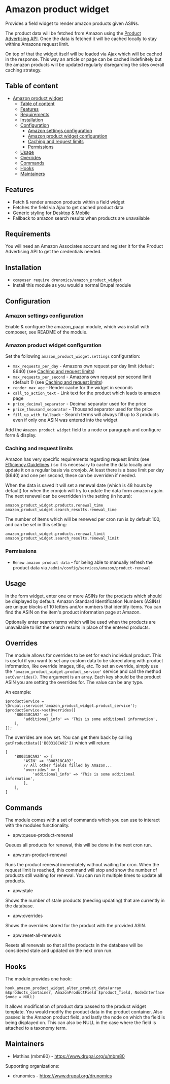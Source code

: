 # Amazon product widget

Provides a field widget to render amazon products given ASINs.

The product data will be fetched from Amazon using the [Product Advertising API](https://docs.aws.amazon.com/AWSECommerceService/latest/DG/Welcome.html).
Once the data is fetched it will be cached locally to stay withins Amazons request limit.

On top of that the widget itself will be loaded via Ajax which will be cached
in the response. This way an article or page can be cached indefinitely but the 
amazon products will be updated regularly disregarding the sites overall caching 
strategy.

## Table of content

  * [Amazon product widget](#amazon-product-widget)
    * [Table of content](#table-of-content)
    * [Features](#features)
    * [Requirements](#requirements)
    * [Installation](#installation)
    * [Configuration](#configuration)
      * [Amazon settings configuration](#amazon-settings-configuration)
      * [Amazon product widget configuration](#amazon-product-widget-configuration)
      * [Caching and request limits](#caching-and-request-limits)
      * [Permissions](#permissions)
    * [Usage](#usage)
    * [Overrides](#overrides)
    * [Commands](#commands)
    * [Hooks](#hooks)
    * [Maintainers](#maintainers)

## Features

  * Fetch & render amazon products within a field widget
  * Fetches the field via Ajax to get cached product data
  * Generic styling for Desktop & Mobile
  * Fallback to amazon search results when products are unavailable

## Requirements

You will need an Amazon Associates account and register it for the Product 
Advertising API to get the credentials needed.

## Installation

 * `composer require drunomics/amazon_product_widget`
 * Install this module as you would a normal Drupal module

## Configuration

### Amazon settings configuration

Enable & configure the amazon_paapi module, which was install with composer,
see README of the module.
 
### Amazon product widget configuration 

Set the following `amazon_product_widget.settings` configuration:

  * `max_requests_per_day` - Amazons own request per day limit (default 8640)
    (see [Caching and request limits](#caching-and-request-limits))
  * `max_requests_per_second` - Amazons own request per second limit (default 1)
    (see [Caching and request limits](#caching-and-request-limits))
  * `render_max_age` - Render cache for the widget in seconds
  * `call_to_action_text` - Link text for the product which leads to amazon page
  * `price_decimal_separator` - Decimal separator used for the price
  * `price_thousand_separator` - Thousand separator used for the price
  * `fill_up_with_fallback` - Search terms will always fill up to 3 products
                              even if only one ASIN was entered into the widget
                               
Add the `Amazon product widget` field to a node or paragraph and configure 
form & display.
   
### Caching and request limits

Amazon has very specific requirements regarding request limits (see [Efficiency Guidelines](https://docs.aws.amazon.com/AWSECommerceService/latest/DG/TroubleshootingApplications.html#efficiency-guidelines).)
so it is necessary to cache the data locally and update it on a regular basis
via cronjob. At least there is a base limit per day (8640) and one per second, 
these can be overriden if needed. 

When the data is saved it will set a renewal date (which is 48 hours by default)
for when the cronjob will try to update the data form amazon again.
The next renewal can be overridden in the setting (in hours):
  
  `amazon_product_widget.products.renewal_time`
  `amazon_product_widget.search_results.renewal_time`
  
The number of items which will be renewed per cron run is by default 100, and
can be set in this setting:

  `amazon_product_widget.products.renewal_limit`
  `amazon_product_widget.search_results.renewal_limit`

### Permissions

  * `Renew amazon product data` - for being able to manually refresh the 
    product data via `/admin/config/services/amazon/product-renewal`
 
## Usage

In the form widget, enter one or more ASINs for the products which should be 
displayed by default. Amazon Standard Identification Numbers (ASINs) are unique 
blocks of 10 letters and/or numbers that identify items. You can find the ASIN
on the item's product information page at Amazon.

Optionally enter search terms which will be used when the products are
unavailable to list the search results in place of the entered products.

## Overrides

The module allows for overrides to be set for each individual product. This is useful if you
want to set any custom data to be stored along with product information, like override images,
title, etc. To set an override, simply use the `'amazon_product_widget.product_service'` service 
and call the method `setOverrides()`. The argument is an array. Each key should be the product 
ASIN you are setting the overrides for. The value can be any type.

An example:

```
$productService = \Drupal::service('amazon_product_widget.product_service');
$productService->setOverrides([
    'B00318CA92' => [
        'additional_info' => 'This is some additional information',
    ],
]);
```

The overrides are now set. You can get them back by calling `getProductData(['B00318CA92'])`
which will return:

```
[
    'B00318CA92' => [
        'ASIN' => 'B00318CA92',
        // All other fields filled by Amazon...
        'overrides' => [
            'additional_info' => 'This is some additional information',
        ],
    ],
]
```

## Commands

The module comes with a set of commands which you can use to interact with the modules functionality.

* apw:queue-product-renewal

Queues all products for renewal, this will be done in the next cron run.

* apw:run-product-renewal

Runs the product renewal immediately without waiting for cron. When the request limit is reached,
this command will stop and show the number of products still waiting for renewal. You can run it
multiple times to update all products.

* apw:stale

Shows the number of stale products (needing updating) that are currently in the database.

* apw:overrides <ASIN>

Shows the overrides stored for the product with the provided ASIN.

* apw:reset-all-renewals

Resets all renewals so that all the products in the database will be considered stale and
updated on the next cron run.

## Hooks

The module provides one hook:

`hook_amazon_product_widget_alter_product_data(array &$products_container, AmazonProductField $product_field, NodeInterface $node = NULL)`

It allows modification of product data passed to the product widget template. You would modify the product data
in the product container. Also passed is the Amazon product field, and lastly the node on which the field is
being displayed on. This can also be NULL in the case where the field is attached to a taxonomy term.

## Maintainers

 * Mathias (mbm80) - https://www.drupal.org/u/mbm80

Supporting organizations:

 * drunomics - https://www.drupal.org/drunomics
